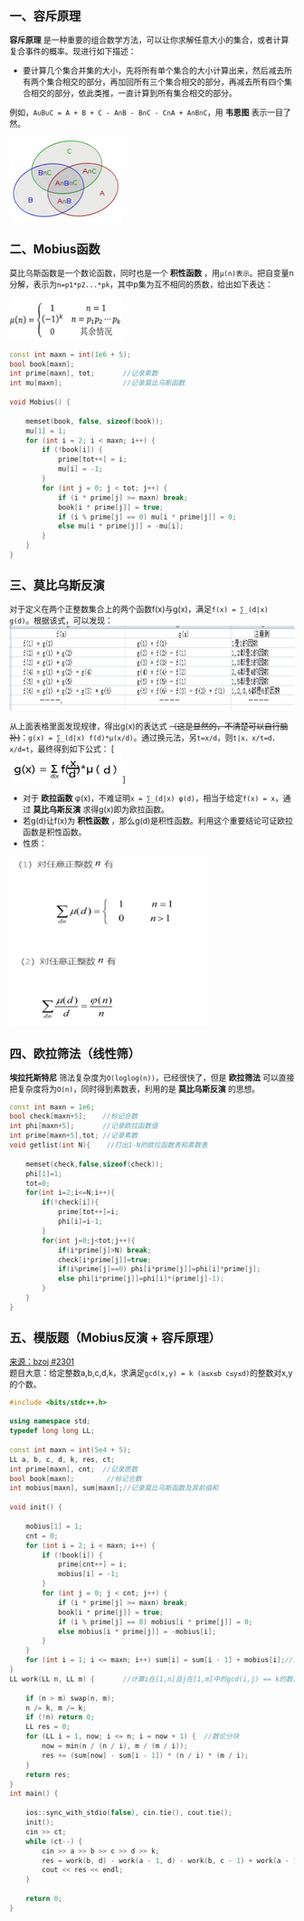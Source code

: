 ## 一、容斥原理
**容斥原理** 是一种重要的组合数学方法，可以让你求解任意大小的集合，或者计算复合事件的概率。现进行如下描述：
* 要计算几个集合并集的大小，先将所有单个集合的大小计算出来，然后减去所有两个集合相交的部分，再加回所有三个集合相交的部分，再减去所有四个集合相交的部分，依此类推，一直计算到所有集合相交的部分。

例如，`A∪B∪C = A + B + C - A∩B - B∩C - C∩A + A∩B∩C`，用 **韦恩图** 表示一目了然。

<img src="_image/mobius_4.png" width="200" height="150" />

## 二、Mobius函数

莫比乌斯函数是一个数论函数，同时也是一个 **积性函数** ，用`μ(n)表示`。把自变量n分解，表示为`n=p1*p2...*pk`，其中p集为互不相同的质数，给出如下表达：

<img src="_image/mobius_1.png" width="200" height="75" />

```c++
const int maxn = int(1e6 + 5);
bool book[maxn];
int prime[maxn], tot;       //记录素数
int mu[maxn];               //记录莫比乌斯函数

void Mobius() {

    memset(book, false, sizeof(book));
    mu[1] = 1;
    for (int i = 2; i < maxn; i++) {
        if (!book[i]) {
            prime[tot++] = i;
            mu[i] = -1;
        }
        for (int j = 0; j < tot; j++) {
            if (i * prime[j] >= maxn) break;
            book[i * prime[j]] = true;
            if (i % prime[j] == 0) mu[i * prime[j]] = 0;
            else mu[i * prime[j]] = -mu[i];
        }
    }
}
```

## 三、莫比乌斯反演
对于定义在两个正整数集合上的两个函数f(x)与g(x)，满足`f(x) = ∑_(d|x) g(d)`。根据该式，可以发现：
<img src="_image/mobius_2.png" width="600" height="150" />

从上面表格里面发现规律，得出g(x)的表达式  ~~（这是显然的，不清楚可以自行脑补)~~：`g(x) = ∑_(d|x) f(d)*μ(x/d)`。通过换元法，另`t=x/d`，则`t|x，x/t=d，x/d=t`，最终得到如下公式：
[<br><img src="_image/mobius_3.png" width="200" height="50" />]
* 对于 **欧拉函数** φ(x)，不难证明`x = ∑_(d|x) φ(d)`，相当于给定`f(x) = x`，通过 **莫比乌斯反演** 求得g(x)即为欧拉函数。
* 若g(d)让f(x)为 **积性函数** ，那么g(d)是积性函数。利用这个重要结论可证欧拉函数是积性函数。
* 性质：

<img src="_image/mobius_5.jpg" width="350" height="300" />


## 四、欧拉筛法（线性筛）
**埃拉托斯特尼** 筛法复杂度为`O(loglog(n))`，已经很快了，但是 **欧拉筛法** 可以直接把复杂度将为`O(n)`，同时得到素数表，利用的是 **莫比乌斯反演** 的思想。
```c++
const int maxn = 1e6;
bool check[maxn+5];    //标记合数
int phi[maxn+5];       //记录欧拉函数值
int prime[maxn+5],tot; //记录素数
void getlist(int N){    //打出1-N的欧拉函数表和素数表

    memset(check,false,sizeof(check));
    phi[1]=1;
    tot=0;
    for(int i=2;i<=N;i++){
        if(!check[i]){
            prime[tot++]=i;
            phi[i]=i-1;
        }
        for(int j=0;j<tot;j++){
            if(i*prime[j]>N) break;
            check[i*prime[j]]=true;
            if(i%prime[j]==0) phi[i*prime[j]]=phi[i]*prime[j];
            else phi[i*prime[j]]=phi[i]*(prime[j]-1);
        }
    }
}
```
## 五、模版题（Mobius反演 + 容斥原理）
<a href="http://www.lydsy.com/JudgeOnline/problem.php?id=2301">来源：bzoj #2301</a><br>
题目大意：给定整数a,b,c,d,k，求满足`gcd(x,y) = k (a≤x≤b c≤y≤d)`的整数对x,y的个数。
```c++
#include <bits/stdc++.h>

using namespace std;
typedef long long LL;

const int maxn = int(5e4 + 5);
LL a, b, c, d, k, res, ct;
int prime[maxn], cnt;  //记录质数
bool book[maxn];        //标记合数
int mobius[maxn], sum[maxn];//记录莫比乌斯函数及其前缀和

void init() {

    mobius[1] = 1;
    cnt = 0;
    for (int i = 2; i < maxn; i++) {
        if (!book[i]) {
            prime[cnt++] = i;
            mobius[i] = -1;
        }
        for (int j = 0; j < cnt; j++) {
            if (i * prime[j] >= maxn) break;
            book[i * prime[j]] = true;
            if (i % prime[j] == 0) mobius[i * prime[j]] = 0;
            else mobius[i * prime[j]] = -mobius[i];
        }
    }
    for (int i = 1; i <= maxn; i++) sum[i] = sum[i - 1] + mobius[i];//求莫比乌斯函数的前缀和
}
LL work(LL n, LL m) {       //计算i在[1,n]且j在[1,m]中的gcd(i,j) == k的数目

    if (n > m) swap(n, m);
    n /= k, m /= k;
    if (!n) return 0;
    LL res = 0;
    for (LL i = 1, now; i <= n; i = now + 1) {  //数论分块
        now = min(n / (n / i), m / (m / i));
        res += (sum[now] - sum[i - 1]) * (n / i) * (m / i);
    }
    return res;
}
int main() {

    ios::sync_with_stdio(false), cin.tie(), cout.tie();
    init();
    cin >> ct;
    while (ct--) {
        cin >> a >> b >> c >> d >> k;
        res = work(b, d) - work(a - 1, d) - work(b, c - 1) + work(a - 1, c - 1);    //容斥原理
        cout << res << endl;
    }

    return 0;
}
```
